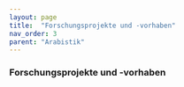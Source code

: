 ```yaml
---
layout: page
title:  "Forschungsprojekte und -vorhaben"
nav_order: 3
parent: "Arabistik"
---
```


### Forschungsprojekte und -vorhaben